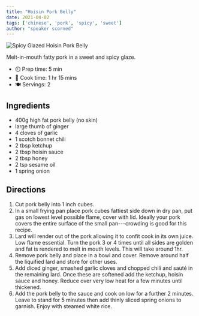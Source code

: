 ```yaml
---
title: "Hoisin Pork Belly"
date: 2021-04-02
tags: ['chinese', 'pork', 'spicy', 'sweet']
author: "speaker scorned"
---
```


![Spicy Glazed Hoisin Pork Belly](/pix/hoisin-pork-belly.avif)

Melt-in-mouth fatty pork in a sweet and spicy glaze.

- ⏲️ Prep time: 5 min
- 🍳 Cook time: 1 hr 15 mins
- 🍽  Servings: 2

## Ingredients

- 400g high fat pork belly (no skin)
- large thumb of ginger
- 4 cloves of garlic
- 1 scotch bonnet chili
- 2 tbsp ketchup
- 2 tbsp hoisin sauce
- 2 tbsp honey
- 2 tsp sesame oil
- 1 spring onion

## Directions

1. Cut pork belly into 1 inch cubes.
2. In a small frying pan place pork cubes fattiest side down in dry pan, put gas on lowest level possible flame, cover with lid. Ideally your pork covers the entire surface of the small pan---crowding is good for this recipe.
3. Lard will render out of the pork allowing it to confit cook in its own juice. Low flame essential. Turn the pork 3 or 4 times until all sides are golden and fat is rendered to melt in mouth levels. This will take around 1hr.
4. Remove pork belly and place in a bowl and cover. Remove around half the liquified lard and store for other uses.
5. Add diced ginger, smashed garlic cloves and chopped chili and sauté in the remaining lard. Once these are softened add the ketchup, hoisin sauce and honey. Reduce over very low heat for a few minutes until thickened.
6. Add the pork belly to the sauce and cook on low for a further 2 minutes. Leave to stand for 5 minutes then add thinly sliced spring onions to garnish. Enjoy with steamed white rice.

